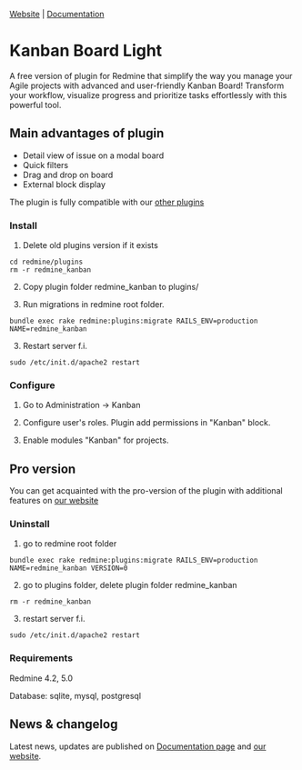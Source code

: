 [Website](https://redmine-kanban.com/) |
[Documentation](https://redmine-kanban.com/documentation)

# Kanban Board Light

A free version of plugin for Redmine that simplify the way you manage your Agile projects with advanced and user-friendly Kanban Board!
Transform your workflow, visualize progress and prioritize tasks effortlessly with this powerful tool.

## Main advantages of plugin

* Detail view of issue on a modal board
* Quick filters
* Drag and drop on board
* External block display

The plugin is fully compatible with our [other plugins](https://redmine-kanban.com/)

### Install

1. Delete old plugins version if it exists
```shell
cd redmine/plugins
rm -r redmine_kanban
```

2. Copy plugin folder redmine_kanban to plugins/

3. Run migrations in redmine root folder.
```shell
bundle exec rake redmine:plugins:migrate RAILS_ENV=production NAME=redmine_kanban
```

3. Restart server f.i.
```shell
sudo /etc/init.d/apache2 restart
```

### Configure
1. Go to Administration -> Kanban

2. Configure user's roles. Plugin add permissions in "Kanban" block.

3. Enable modules "Kanban" for projects.

## Pro version

You can get acquainted with the pro-version of the plugin with additional features on [our website](https://redmine-kanban.com/)

### Uninstall

1. go to redmine root folder
```shell
bundle exec rake redmine:plugins:migrate RAILS_ENV=production NAME=redmine_kanban VERSION=0
```

2. go to plugins folder, delete plugin folder redmine_kanban
```shell
rm -r redmine_kanban
```

3. restart server f.i.
```shell
sudo /etc/init.d/apache2 restart
```


### Requirements
Redmine 4.2, 5.0

Database: sqlite, mysql, postgresql 

## News & changelog

Latest news, updates are published on [Documentation page](https://redmine-kanban.com/documentation) and [our website](https://redmine-kanban.com/).
